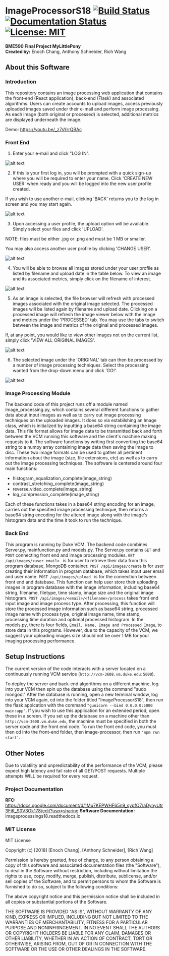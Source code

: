 # ImageProcessorS18    [![Build Status](https://travis-ci.org/enoch-chang/ImageProcessorS18.svg?branch=master)](https://travis-ci.org/enoch-chang/ImageProcessorS18) [![Documentation Status](https://readthedocs.org/projects/imageprocessings18/badge/?version=latest)](http://imageprocessings18.readthedocs.io/en/latest/?badge=latest) [![License: MIT](https://img.shields.io/badge/License-MIT-yellow.svg)](https://opensource.org/licenses/MIT)

**BME590 Final Project MyLittlePony**  
**Created by:** Enoch Chang, Anthony Schneider, Rich Wang

## About this Software
### Introduction
This repository contains an image processing web application that contains the front-end (React application), back-end (Flask) and associated algorithms. Users can create accounts to upload images, access previously uploaded images saved under their e-mail and perform image processing. As each image (both original or processed) is selected, additional metrics are displayed underneath the image.

Demo: https://youtu.be/_z7sYrrQBAc

### Front End

1. Enter your e-mail and click "LOG IN". 

![alt text](https://github.com/enoch-chang/ImageProcessorS18/blob/readme/screenshots/login.png?raw=true)

2. If this is your first log in, you will be prompted with a quick sign-up where you will be required to enter your name. Click 'CREATE NEW USER' when ready and you will be logged into the new user profile created.

If you wish to use another e-mail, clicking 'BACK' returns you to the log in screen and you may start again. 

![alt text](https://github.com/enoch-chang/ImageProcessorS18/blob/readme/screenshots/create-user.png)

3. Upon accessing a user profile, the upload option will be available. Simply select your files and click 'UPLOAD'.

NOTE: files must be either .jpg or .png and must be 1 MB or smaller.

You may also access another user profile by clicking 'CHANGE USER'.

![alt text](https://github.com/enoch-chang/ImageProcessorS18/blob/readme/screenshots/logged-in.png?raw=true)

4. You will be able to browse all images stored under your user profile as listed by filename and upload date in the table below. To view an image and its associated metrics, simply click on the filename of interest.

![alt text](https://github.com/enoch-chang/ImageProcessorS18/blob/readme/screenshots/viewer.png?raw=true)

5. As an image is selected, the file browser will refresh with processed images associated with the original image selected. The processed images will be listed again by filename and upload date. Clicking on a processed image will refresh the image viewer below with the image and metrics under the 'PROCESSED' tab. You may use the tabs to switch between the image and metrics of the original and processed images.

If, at any point, you would like to view other images not on the current list, simply click 'VIEW ALL ORIGINAL IMAGES'.

![alt text](https://github.com/enoch-chang/ImageProcessorS18/blob/readme/screenshots/viewer-p.png?raw=true)

6. The selected image under the 'ORIGINAL' tab can then be processed by a number of image processing techniques. Select the processing wanted from the drop-down menu and click 'GO!'.

![alt text](https://github.com/enoch-chang/ImageProcessorS18/blob/readme/screenshots/process.png?raw=true)


### Image Processing Module
The backend code of this project runs off a module named Image_processing.py, which contains several different functions to gather data about input images as well as to carry out image processing techniques on the uploaded images. It does so via estabilshing an Image class, which is initialized by inputting a base64 string containing the image data. This file format allows for image data to be transmitted back and forth between the VCM running this software and the client's machine making requests to it. The software functions by writing first converting the base64 string to a numpy array containing image data then saving the image to disc. These two image formats can be used to gather all pertinent information about the image (size, file extensions, etc) as well as to carry out the image processing techniques. The software is centered around four main functions: 
* histogram_equalization_complete(image_string)
* contrast_stretching_complete(image_string)
* reverse_video_complete(image_string)
* log_compression_complete(image_string)  

Each of these functions takes in a base64 string encoding for an image, carries out the specified image processing technique, then returns a base64 string encoding for the altered image along with the image's histogram data and the time it took to run the technique.

### Back End 
This program is running by Duke VCM. The backend code combines Server.py, mainfunction.py and models.py. The Server.py contains ```GET``` and ```POST``` connecting front end and image processing modules. ```GET /api/images/<user_email>
``` is for user to retrieve their data from this program database, MongoDB container. ```POST /api/images/create``` is for user creating their information in program database, which takes input user email and user name. ```POST /api/images/upload
 ```   is for the connection between front end and database. This function can help user store their uploading images in program database with the image information, including base64 string, filename, filetype, time stamp, image size and the original image histogram. ```POST /api/images/<email>/<filename>/process``` takes front end input image and image process type. After processing, this function will store the processed image information such as base64 string, processed image name with process type, original image name, time stamp, processing time duration and optional processed histogram. In the models.py, there is four fields, ```Email, Name, Image and Processed Image```, to store data in this programs. However, due to the capacity of the VCM, we suggest your uploading images size should not be over 1 MB for your imaging processing performance.
 
## Setup Instructions
The current version of the code interacts with a server located on a continuously running VCM service (```http://vcm-3608.vm.duke.edu:5000```).

To deploy the server and back-end algorithms on a different machine, log into your VCM then spin up the database using the command "sudo mongod." After the database is running, open a new terminal window, log into your VCM again, cd into the folder titled "ImageProcessorS18", then run the flask applcation with the command ```"gunicorn --bind 0.0.0.0:5000 main:app"```. If you wish to use this application for an extended period, open these in a screen. If you set up the database on a machine other than ```http://vcm-3608.vm.duke.edu```, the machine must be specified in both the server code and the front end code. To run the front end code, you must then cd into the front-end folder, then image-processor, then run ```'npm run start'```.

## Other Notes
Due to volatility and unpredictability of the performance of the VCM, please expect high latency and fail rate of all GET/POST requests. Multiple attempts WILL be required for every request.

### Project Documentation
**RFC:** https://docs.google.com/document/d/1Mu7KEPWHF65n9_sypfO7raDynyUtr3FiK_S0V3Ok178/edit?usp=sharing
**Software Documentation:** imageprocessings18.readthedocs.io

### MIT License
MIT License

Copyright (c) [2018] [Enoch Chang], [Anthony Schneider], [Rich Wang]

Permission is hereby granted, free of charge, to any person obtaining a copy
of this software and associated documentation files (the "Software"), to deal
in the Software without restriction, including without limitation the rights
to use, copy, modify, merge, publish, distribute, sublicense, and/or sell
copies of the Software, and to permit persons to whom the Software is
furnished to do so, subject to the following conditions:

The above copyright notice and this permission notice shall be included in all
copies or substantial portions of the Software.

THE SOFTWARE IS PROVIDED "AS IS", WITHOUT WARRANTY OF ANY KIND, EXPRESS OR
IMPLIED, INCLUDING BUT NOT LIMITED TO THE WARRANTIES OF MERCHANTABILITY,
FITNESS FOR A PARTICULAR PURPOSE AND NONINFRINGEMENT. IN NO EVENT SHALL THE
AUTHORS OR COPYRIGHT HOLDERS BE LIABLE FOR ANY CLAIM, DAMAGES OR OTHER
LIABILITY, WHETHER IN AN ACTION OF CONTRACT, TORT OR OTHERWISE, ARISING FROM,
OUT OF OR IN CONNECTION WITH THE SOFTWARE OR THE USE OR OTHER DEALINGS IN THE
SOFTWARE.
